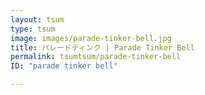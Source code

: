 ```yaml
---
layout: tsum
type: tsum
image: images/parade-tinker-bell.jpg
title: パレードティンク | Parade Tinker Bell
permalink: tsumtsum/parade-tinker-bell
ID: "parade tinker bell"

---
```


